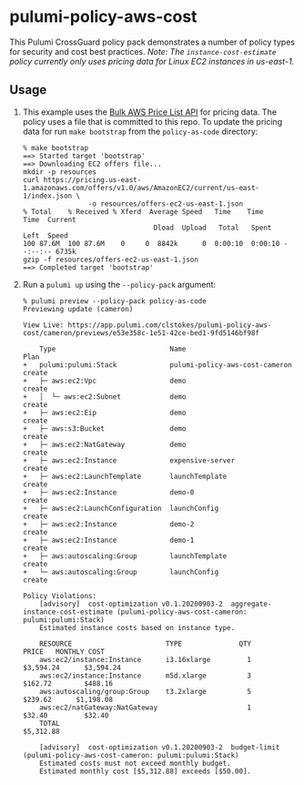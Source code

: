 # pulumi-policy-aws-cost

This Pulumi CrossGuard policy pack demonstrates a number of policy types for security and cost best 
practices. _Note: The `instance-cost-estimate` policy currently only uses pricing data for Linux EC2 instances in us-east-1._


## Usage

1. This example uses the [Bulk AWS Price List API](https://docs.aws.amazon.com/awsaccountbilling/latest/aboutv2/using-ppslong.html) 
for pricing data. The policy uses a file that is committed to this repo. To update the pricing data for 
run `make bootstrap` from the `policy-as-code` directory:

    ```
    % make bootstrap
    ==> Started target 'bootstrap'
    ==> Downloading EC2 offers file...
    mkdir -p resources
    curl https://pricing.us-east-1.amazonaws.com/offers/v1.0/aws/AmazonEC2/current/us-east-1/index.json \
                    -o resources/offers-ec2-us-east-1.json
    % Total    % Received % Xferd  Average Speed   Time    Time     Time  Current
                                    Dload  Upload   Total   Spent    Left  Speed
    100 87.6M  100 87.6M    0     0  8842k      0  0:00:10  0:00:10 --:--:-- 6735k
    gzip -f resources/offers-ec2-us-east-1.json
    ==> Completed target 'bootstrap'
    ```

1. Run a `pulumi up` using the `--policy-pack` argument:

    ```
    % pulumi preview --policy-pack policy-as-code 
    Previewing update (cameron)

    View Live: https://app.pulumi.com/clstokes/pulumi-policy-aws-cost/cameron/previews/e53e358c-1e51-42ce-bed1-9fd5146bf98f

        Type                            Name                            Plan       
    +   pulumi:pulumi:Stack             pulumi-policy-aws-cost-cameron  create     
    +   ├─ aws:ec2:Vpc                  demo                            create     
    +   │  └─ aws:ec2:Subnet            demo                            create     
    +   ├─ aws:ec2:Eip                  demo                            create     
    +   ├─ aws:s3:Bucket                demo                            create     
    +   ├─ aws:ec2:NatGateway           demo                            create     
    +   ├─ aws:ec2:Instance             expensive-server                create     
    +   ├─ aws:ec2:LaunchTemplate       launchTemplate                  create     
    +   ├─ aws:ec2:Instance             demo-0                          create     
    +   ├─ aws:ec2:LaunchConfiguration  launchConfig                    create     
    +   ├─ aws:ec2:Instance             demo-2                          create     
    +   ├─ aws:ec2:Instance             demo-1                          create     
    +   ├─ aws:autoscaling:Group        launchTemplate                  create     
    +   └─ aws:autoscaling:Group        launchConfig                    create     
    
    Policy Violations:
        [advisory]  cost-optimization v0.1.20200903-2  aggregate-instance-cost-estimate (pulumi-policy-aws-cost-cameron: pulumi:pulumi:Stack)
        Estimated instance costs based on instance type.
        
        RESOURCE                       TYPE              QTY          PRICE   MONTHLY COST
        aws:ec2/instance:Instance      i3.16xlarge         1      $3,594.24      $3,594.24
        aws:ec2/instance:Instance      m5d.xlarge          3        $162.72        $488.16
        aws:autoscaling/group:Group    t3.2xlarge          5        $239.62      $1,198.08
        aws:ec2/natGateway:NatGateway                      1         $32.40         $32.40
        TOTAL                                                                    $5,312.88
        
        [advisory]  cost-optimization v0.1.20200903-2  budget-limit (pulumi-policy-aws-cost-cameron: pulumi:pulumi:Stack)
        Estimated costs must not exceed monthly budget.
        Estimated monthly cost [$5,312.88] exceeds [$50.00].

    ```
